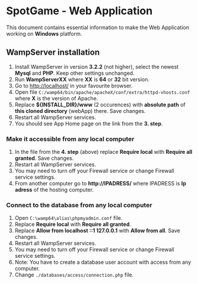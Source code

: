 # SpotGame - Web Application

This document contains essential information to make the Web Application working on **Windows** platform.

## WampServer installation

1) Install WampServer in version **3.2.2** (not higher), select the newest **Mysql** and **PHP**. Keep other settings unchanged.
2) Run **WampServerXX** where **XX** is **64** or **32** bit version.
3) Go to [http://localhost/](http://localhost/) in your favourite browser.
4) Open file `C:/wamp64/bin/apache/apacheX/conf/extra/httpd-vhosts.conf` where **X** is the version of Apache.
5) Replace **${INSTALL_DIR}/www** (2 occurences) with **absolute path** of **this cloned directory** (webApp) there. Save changes.
6) Restart all WampServer services.
7) You should see App Home page on the link from the **3. step**.

### Make it accessible from any local computer

1) In the file from the **4. step** (above) replace **Require local** with **Require all granted**. Save changes.
2) Restart all WampServer services.
3) You may need to turn off your Firewall service or change Firewall service settings.
4) From another computer go to **http://IPADRESS/** where IPADRESS is **Ip adress** of the hosting computer.

### Connect to the database from any local computer

1) Open `C:\wamp64\alias\phpmyadmin.conf` file.
2) Replace **Require local** with **Require all granted**.
3) Replace **Allow from localhost ::1 127.0.0.1** with **Allow from all**. Save changes.
4) Restart all WampServer services.
5) You may need to turn off your Firewall service or change Firewall service settings.
6) Note: You have to create a database user account with access from any computer.
7) Change `./databases/access/connection.php` file.
